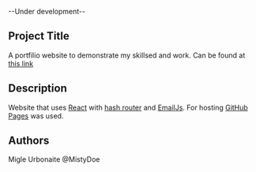 --Under development--
## Project Title

A portfilio website to demonstrate my skillsed and work. Can be found at [this link](https://mistydoe.github.io/Portfolio/)
## Description

Website that uses [React](https://reactjs.org/) with [hash router](https://reactrouter.com/en/main/router-components/hash-router) and [EmailJs](https://www.emailjs.com/docs/). For hosting [GitHub Pages](https://pages.github.com/) was used.
## Authors

Migle Urbonaite @MistyDoe
